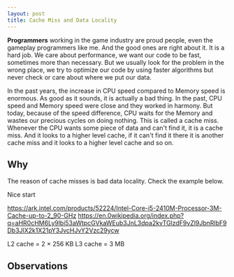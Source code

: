 ```yaml
---
layout: post
title: Cache Miss and Data Locality
---
```

**Programmers** working in the game industry are proud people, even the gameplay programmers like me. And the good ones are right about it. It is a hard job. We care about performance, we want our code to be fast, sometimes more than necessary. But we usually look for the problem in the wrong place, we try to optimize our code by using faster algorithms but never check or care about where we put our data.

In the past years, the increase in CPU speed compared to Memory speed is enormous. As good as it sounds, it is actually a bad thing. In the past, CPU speed and Memory speed were close and they worked in harmony. But today, because of the speed difference, CPU waits for the Memory and wastes our precious cycles on doing nothing. This is called a cache miss. Whenever the CPU wants some piece of data and can't find it, it is a cache miss. And it looks to a higher level cache, if it can't find it there it is another cache miss and it looks to a higher level cache and so on.

## Why
The reason of cache misses is bad data locality. Check the example below.




Nice start

https://ark.intel.com/products/52224/Intel-Core-i5-2410M-Processor-3M-Cache-up-to-2_90-GHz
https://en.0wikipedia.org/index.php?q=aHR0cHM6Ly9lbi53aWtpcGVkaWEub3JnL3dpa2kvTGlzdF9vZl9JbnRlbF9Db3JlX2k1X21pY3JvcHJvY2Vzc29ycw

L2 cache = 2 × 256 KB
L3 cache = 3 MB

## Observations
